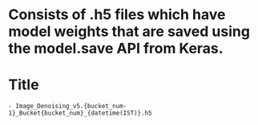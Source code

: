 # Consists of .h5 files which have model weights that are saved using the model.save API from Keras.

# Title
    - Image_Denoising_v5.{bucket_num-1}_Bucket{bucket_num}_{datetime(IST)}.h5
